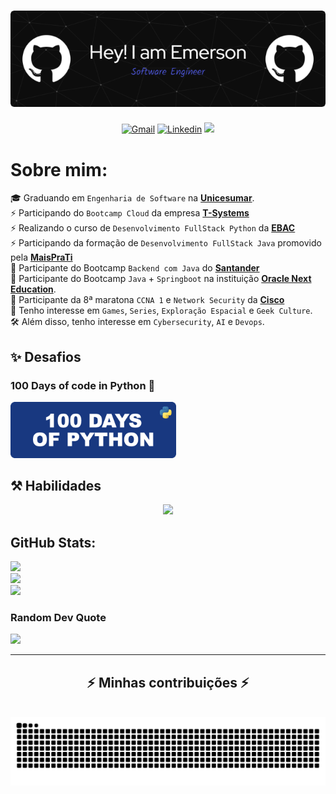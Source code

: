 <!---
DESCRIPTION
--->
<h1 align="center">
    <img src="https://github.com/EmersonPenelli/EmersonPenelli/blob/main/profile/banners/header/github-header-image.png" />
</h1>

<!---
SMALL ICONS
--->
<p align="center">
  <a href='mailto:emersonpenelli@gmail.com' target="_blank"><img alt='Gmail' src='https://img.shields.io/badge/GMAIL-100000?style=flat&logo=gmail&logoColor=white&labelColor=#ff2e00&color=#ff8282'/></a>
  </a>
  <a href='https://www.linkedin.com/in/emerson-penelli' target="_blank"><img alt='Linkedin' src='https://img.shields.io/badge/LinkedIn-100000?style=flat&logo=Linkedin&logoColor=white&labelColor=0A66C2&color=0A66C2'/></a>
  </a>
  <img src="https://komarev.com/ghpvc/?username=EmersonPenelli&style=flat&color=blue"></a>
  </a>
</p>

#  Sobre mim:
🎓 Graduando em  `Engenharia de Software` na [**Unicesumar**](https://www.unicesumar.edu.br/).<br>
⚡ Participando do `Bootcamp Cloud` da empresa [**T-Systems**](https://www.t-systems.com) <br>
⚡ Realizando o curso de `Desenvolvimento FullStack Python` da [**EBAC**](https://ebaconline.com.br/full-stack-python) <br>
⚡ Participando da formação de `Desenvolvimento FullStack Java` promovido pela [**MaisPraTi**](https://curso.maisprati.com.br/) <br>
🚀 Participante do Bootcamp `Backend com Java` do [**Santander**](https://app.santanderopenacademy.com/pt-BR/program/santander-bootcamp-2024) <br>
🚀 Participante do Bootcamp `Java` + `Springboot` na instituição [**Oracle Next Education**](https://www.oracle.com/br/education/oracle-next-education/).<br>
🚀 Participante da 8ª maratona `CCNA 1` e `Network Security` da [**Cisco**](https://www.cisco.com/c/m/pt_br/brasil-digital-e-inclusivo/cibereducacao/aluno.html) <br>
🎒 Tenho interesse em `Games`, `Series`, `Exploração Espacial` e `Geek Culture`.<br>
🛠️ Além disso, tenho interesse em `Cybersecurity`, `AI` e `Devops`. <br>


## ✨ Desafios 

 ### 100 Days of code in Python 🐍  <br>

  <a href="https://github.com/EmersonPenelli/100-days-of-code-with-python">
    <img src="https://github.com/EmersonPenelli/EmersonPenelli/blob/main/profile/banners/python/github_profile_banner_round_python.png" width="265"/>
  </a>




<!---
BIG ICONS
--->
## ⚒️ Habilidades
<p align="center">
  <a href="https://skillicons.dev">
    <img src="https://skillicons.dev/icons?i=python,cs,java,js,html,css,react,git,github,vscode,flask,django,postgres,figma,aws" />
  </a>
</p>

##  GitHub Stats:
![](https://github-readme-stats.vercel.app/api?username=emersonpenelli&theme=blueberry&hide_border=false&include_all_commits=true&count_private=false)<br/>
![](https://github-readme-streak-stats.herokuapp.com/?user=emersonpenelli&theme=blueberry&hide_border=false)<br/>
![](https://github-readme-stats.vercel.app/api/top-langs/?username=emersonpenelli&theme=blueberry&hide_border=false&include_all_commits=true&count_private=false&layout=compact)

###  Random Dev Quote
![](https://quotes-github-readme.vercel.app/api?type=horizontal&theme=tokyonight)

---



<div align="center">
  <h2>⚡ Minhas contribuições ⚡</h2>
  <br>
  <img alt="snake eating my contributions" src="https://raw.githubusercontent.com/EmersonPenelli/EmersonPenelli/output/github-contribution-grid-snake.svg" />
  
  <br/><br/><br/>
</div>
